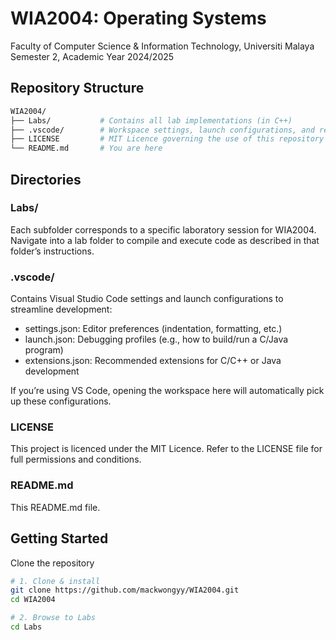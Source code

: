 # WIA2004: Operating Systems
Faculty of Computer Science & Information Technology, Universiti Malaya
Semester 2, Academic Year 2024/2025

## Repository Structure
```bash
WIA2004/
├── Labs/           # Contains all lab implementations (in C++)
├── .vscode/        # Workspace settings, launch configurations, and recommended extensions for VS Code
├── LICENSE         # MIT Licence governing the use of this repository
└── README.md       # You are here
```

## Directories
### Labs/
Each subfolder corresponds to a specific laboratory session for WIA2004. Navigate into a lab folder to compile and execute code as described in that folder’s instructions.

### .vscode/
Contains Visual Studio Code settings and launch configurations to streamline development:
- settings.json: Editor preferences (indentation, formatting, etc.)
- launch.json: Debugging profiles (e.g., how to build/run a C/Java program)
- extensions.json: Recommended extensions for C/C++ or Java development

If you’re using VS Code, opening the workspace here will automatically pick up these configurations.

### LICENSE
This project is licenced under the MIT Licence. Refer to the LICENSE file for full permissions and conditions.

### README.md
This README.md file.

## Getting Started
Clone the repository
```bash
# 1. Clone & install
git clone https://github.com/mackwongyy/WIA2004.git
cd WIA2004

# 2. Browse to Labs
cd Labs
```
